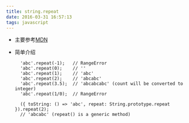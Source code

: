 ```yaml
---
title: string.repeat
date: 2016-03-31 16:57:13
tags: javascript
---
```


* 主要参考[MDN](https://developer.mozilla.org/en-US/docs/Web/JavaScript/Reference/Global_Objects/String/repeat)

* 简单介绍
	
		'abc'.repeat(-1);   // RangeError
		'abc'.repeat(0);    // ''
		'abc'.repeat(1);    // 'abc'
		'abc'.repeat(2);    // 'abcabc'
		'abc'.repeat(3.5);  // 'abcabcabc' (count will be converted to integer)
		'abc'.repeat(1/0);  // RangeError
		
		({ toString: () => 'abc', repeat: String.prototype.repeat }).repeat(2);
		// 'abcabc' (repeat() is a generic method)